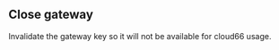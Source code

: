 <!-- usedin: [ _legacy_docker/Toolbelt/gateway-v1.md, _maestro/Toolbelt/gateway-v1.md, _node/toolbelt/gateway-v1.md, _rails/Toolbelt/gateway-v1.md] -->


## Close gateway

Invalidate the gateway key so it will not be available for cloud66 usage.
